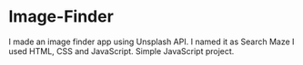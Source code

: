 # Image-Finder
I made an image finder app using Unsplash API. I named it as Search Maze I used HTML, CSS and JavaScript. Simple JavaScript project.
